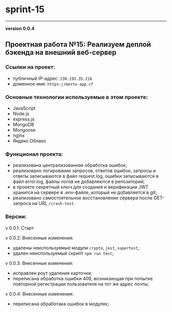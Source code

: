# sprint-15
______________________
__version 0.0.4__

## Проектная работа №15: Реализуем деплой бэкенда на внешний веб-сервер

### Ссылки на проект:

- публичный IP-адрес: `130.193.35.216`
- доменное имя: `https://mesto-app.cf`

### Основные технологии используемые в этом проекте:

- JavaScript
- Node.js
- express.js
- MongoDB
- Mongoose
- nginx
- Яндекс.Облако

### Функционал проекта:

- реализована централизованная обработка ошибок;
- реализовано логирование запросов, ответов ошибок, запросы и ответы записываются в файл request.log, ошибки записываются в файл error.log, файлы логов не добавляются в репозиторий;
- в проекте секретный ключ для создания и верификации JWT хранится на сервере в .env-файле, который не добавляется в git;
- реализовано самостоятельное восстановление сервера после GET-запроса на URL `/crash-test`.

### Версии:

v 0.0.1: Старт

v 0.0.2: Внесенные изменения:

- удалены неиспользуемые модули `crypto`, `jest`, `supertest`; 
- удален неиспользуемый скрипт `npm run test`;

v 0.0.3: Внесенные изменения:

- исправлен роут удаления карточки;
- переписана обработка ошибки 409, возникающая при попытке повторной регистрации пользователя на тот же адрес почты;

v 0.0.4: Внесенные изменения:

- переписана обработака ошибок в модулях;